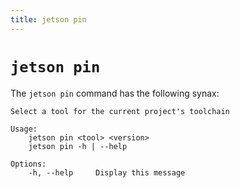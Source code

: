 ```yaml
---
title: jetson pin
---
```


# `jetson pin`

The `jetson pin` command has the following synax:

```
Select a tool for the current project's toolchain

Usage:
    jetson pin <tool> <version>
    jetson pin -h | --help

Options:
    -h, --help     Display this message
```
